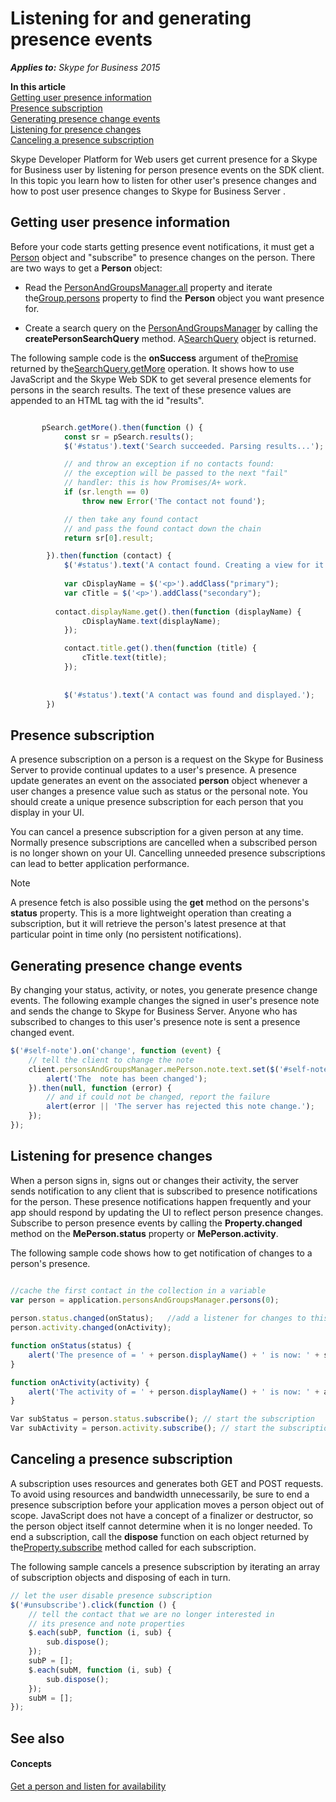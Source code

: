 
# Listening for and generating presence events


 _**Applies to:** Skype for Business 2015_

 **In this article**<br/>
[Getting user presence information](#sectionSection0)<br/>
[Presence subscription ](#sectionSection1)<br/>
[Generating presence change events](#sectionSection2)<br/>
[Listening for presence changes](#sectionSection3)<br/>
[Canceling a presence subscription](#sectionSection4)


Skype Developer Platform for Web users get current presence for a Skype for Business user by listening for person presence events on the SDK client. In this topic you learn how to listen for other user's presence changes and how to post user presence changes to Skype for Business Server . 

## Getting user presence information
<a name="sectionSection0"> </a>

Before your code starts getting presence event notifications, it must get a [Person]( http://officedev.github.io/skype-docs/Skype/WebSDK/model/api/interfaces/jcafe.person.html) object and "subscribe" to presence changes on the person. There are two ways to get a **Person** object:


- Read the [PersonAndGroupsManager.all]( http://officedev.github.io/skype-docs/Skype/WebSDK/model/api/interfaces/jcafe.personsandgroupsmanager.html#all) property and iterate the[Group.persons]( http://officedev.github.io/skype-docs/Skype/WebSDK/model/api/interfaces/jcafe.group.html#persons) property to find the **Person** object you want presence for.
    
- Create a search query on the [PersonAndGroupsManager]( http://officedev.github.io/skype-docs/Skype/WebSDK/model/api/interfaces/jcafe.personsandgroupsmanager.html) by calling the **createPersonSearchQuery** method. A[SearchQuery]( http://officedev.github.io/skype-docs/Skype/WebSDK/model/api/interfaces/jcafe.searchquery.html) object is returned.
    
The following sample code is the **onSuccess** argument of the[Promise]( http://officedev.github.io/skype-docs/Skype/WebSDK/model/api/interfaces/jcafe.promise.html) returned by the[SearchQuery.getMore]( http://officedev.github.io/skype-docs/Skype/WebSDK/model/api/interfaces/jcafe.searchquery.html#getmore) operation. It shows how to use JavaScript and the Skype Web SDK to get several presence elements for persons in the search results. The text of these presence values are appended to an HTML tag with the id "results".




```js

       pSearch.getMore().then(function () {
            const sr = pSearch.results();
            $('#status').text('Search succeeded. Parsing results...');

            // and throw an exception if no contacts found:
            // the exception will be passed to the next "fail"
            // handler: this is how Promises/A+ work.
            if (sr.length == 0)
                throw new Error('The contact not found');

            // then take any found contact
            // and pass the found contact down the chain
            return sr[0].result;

        }).then(function (contact) {
            $('#status').text('A contact found. Creating a view for it...');
     
            var cDisplayName = $('<p>').addClass("primary");
            var cTitle = $('<p>').addClass("secondary");
  
          contact.displayName.get().then(function (displayName) {
                cDisplayName.text(displayName);
            });

            contact.title.get().then(function (title) {
                cTitle.text(title);
            });
  
   
            $('#status').text('A contact was found and displayed.');
        })
```


## Presence subscription
<a name="sectionSection1"> </a>

A presence subscription on a person is a request on the Skype for Business Server to provide continual updates to a user's presence. A presence update generates an event on the associated **person** object whenever a user changes a presence value such as status or the personal note. You should create a unique presence subscription for each person that you display in your UI.

You can cancel a presence subscription for a given person at any time. Normally presence subscriptions are cancelled when a subscribed person is no longer shown on your UI. Cancelling unneeded presence subscriptions can lead to better application performance.

> [!NOTE] 
> A presence fetch is also possible using the **get** method on the persons's **status** property. This is a more lightweight operation than creating a subscription, but it will
retrieve the person's latest presence at that particular point in time only (no persistent notifications).  


## Generating presence change events
<a name="sectionSection2"> </a>

By changing your status, activity, or notes, you generate presence change events. The following example changes the signed in user's presence note and sends the change to Skype for Business Server. Anyone who has subscribed to changes to this user's presence note is sent a presence changed event.


```js
$('#self-note').on('change', function (event) {
    // tell the client to change the note
    client.personsAndGroupsManager.mePerson.note.text.set($('#self-note').val()).then(function () {
        alert('The  note has been changed');
    }).then(null, function (error) {
        // and if could not be changed, report the failure
        alert(error || 'The server has rejected this note change.');
    });
});
```


## Listening for presence changes
<a name="sectionSection3"> </a>

When a person signs in, signs out or changes their activity, the server sends notification to any client that is subscribed to presence notifications for the person. These presence notifications happen frequently and your app should respond by updating the UI to reflect person presence changes. Subscribe to person presence events by calling the **Property.changed** method on the **MePerson.status** property or **MePerson.activity**.

The following sample code shows how to get notification of changes to a person's presence.




```js

//cache the first contact in the collection in a variable
var person = application.personsAndGroupsManager.persons(0); 
   
person.status.changed(onStatus);   //add a listener for changes to this contact's availability
person.activity.changed(onActivity);

function onStatus(status) {
    alert('The presence of = ' + person.displayName() + ' is now: ' + status);
}

function onActivity(activity) {
    alert('The activity of = ' + person.displayName() + ' is now: ' + activity);
}

Var subStatus = person.status.subscribe(); // start the subscription
Var subActivity = person.activity.subscribe(); // start the subscription


```


## Canceling a presence subscription
<a name="sectionSection4"> </a>

A subscription uses resources and generates both GET and POST requests. To avoid using resources and bandwidth unnecessarily, be sure to end a presence subscription before your application moves a person object out of scope. JavaScript does not have a concept of a finalizer or destructor, so the person object itself cannot determine when it is no longer needed. To end a subscription, call the **dispose** function on each object returned by the[Property.subscribe]( http://officedev.github.io/skype-docs/Skype/WebSDK/model/api/interfaces/jcafe.property.html#subscribe) method called for each subscription.

The following sample cancels a presence subscription by iterating an array of subscription objects and disposing of each in turn.




```js
// let the user disable presence subscription
$('#unsubscribe').click(function () {
    // tell the contact that we are no longer interested in
    // its presence and note properties
    $.each(subP, function (i, sub) {
        sub.dispose();
    });
    subP = [];
    $.each(subM, function (i, sub) {
        sub.dispose();
    });
    subM = [];
});
```


## See also
<a name="sectionSection4"> </a>


#### Concepts


[Get a person and listen for availability](ListenForAvailability.md)
